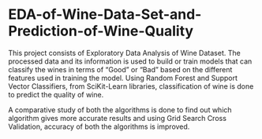# EDA-of-Wine-Data-Set-and-Prediction-of-Wine-Quality

This project consists of Exploratory Data Analysis of Wine Dataset. The processed data and its information is used to build or train models that can classify the wines in terms of “Good” or “Bad” based on the different features used in training the model. Using Random Forest and Support Vector Classifiers, from SciKit-Learn libraries, classification of wine is done to predict the quality of wine.

A comparative study of both the algorithms is done to find out which algorithm gives more accurate results and using Grid Search Cross Validation, accuracy of both the algorithms is improved.
